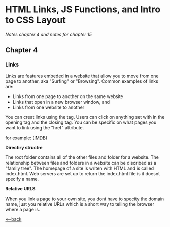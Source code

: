 # HTML Links, JS Functions, and Intro to CSS Layout

*Notes chapter 4 and notes for chapter 15*

## Chapter 4

### Links

Links are features embeded in a website that allow you to move from one page to another, aka "Surfing" or "Browsing".
Common examples of links are:
- Links from one page to another on the same website
- Links that open in a new browser window, and
- Links from one website to another

You can creat links using the <a> tag. Users can click on anything set with in the opening <a> tag and the closing </a> tag. You can
be specific on what pages you want to link using the "href" attribute.
  
for example: (<a href="http://imdb.com">IMDB</a>)

**Directiry structre**

The root folder contains all of the other files and folder for a website. The relationship between files and folders in a website can be discribed as a "family tree". The homepage of a site is writen with HTML and is called index.html. Web servers are set up to return the index.html file is it doesnt specify a name.

**Relative URLS**

When you link a page to your own site, you dont have to specity the domain name, just you relative URLs which is a short way to telling the browser where a page is.




[<==back](README.md)
